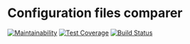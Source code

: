 # Configuration files comparer

[![Maintainability](https://api.codeclimate.com/v1/badges/c9b0ba9faa0dc8a3ab66/maintainability)](https://codeclimate.com/github/antlu/project-lvl2-s463/maintainability)
[![Test Coverage](https://api.codeclimate.com/v1/badges/c9b0ba9faa0dc8a3ab66/test_coverage)](https://codeclimate.com/github/antlu/project-lvl2-s463/test_coverage)
[![Build Status](https://travis-ci.com/antlu/project-lvl2-s463.svg?branch=master)](https://travis-ci.com/antlu/project-lvl2-s463)
